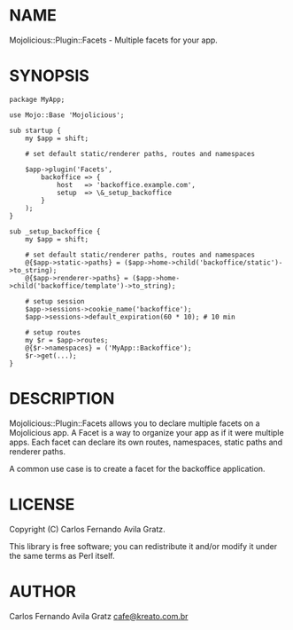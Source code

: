 # NAME

Mojolicious::Plugin::Facets - Multiple facets for your app.

# SYNOPSIS

    package MyApp;

    use Mojo::Base 'Mojolicious';

    sub startup {
        my $app = shift;

        # set default static/renderer paths, routes and namespaces

        $app->plugin('Facets',
            backoffice => {
                host   => 'backoffice.example.com',
                setup  => \&_setup_backoffice
            }
        );
    }

    sub _setup_backoffice {
        my $app = shift;

        # set default static/renderer paths, routes and namespaces
        @{$app->static->paths} = ($app->home->child('backoffice/static')->to_string);
        @{$app->renderer->paths} = ($app->home->child('backoffice/template')->to_string);

        # setup session
        $app->sessions->cookie_name('backoffice');
        $app->sessions->default_expiration(60 * 10); # 10 min

        # setup routes
        my $r = $app->routes;
        @{$r->namespaces} = ('MyApp::Backoffice');
        $r->get(...);
    }

# DESCRIPTION

Mojolicious::Plugin::Facets allows you to declare multiple facets on a Mojolicious app.
A Facet is a way to organize your app as if it were multiple apps. Each facet can
declare its own routes, namespaces, static paths and renderer paths.

A common use case is to create a facet for the backoffice application.

# LICENSE

Copyright (C) Carlos Fernando Avila Gratz.

This library is free software; you can redistribute it and/or modify
it under the same terms as Perl itself.

# AUTHOR

Carlos Fernando Avila Gratz <cafe@kreato.com.br>
